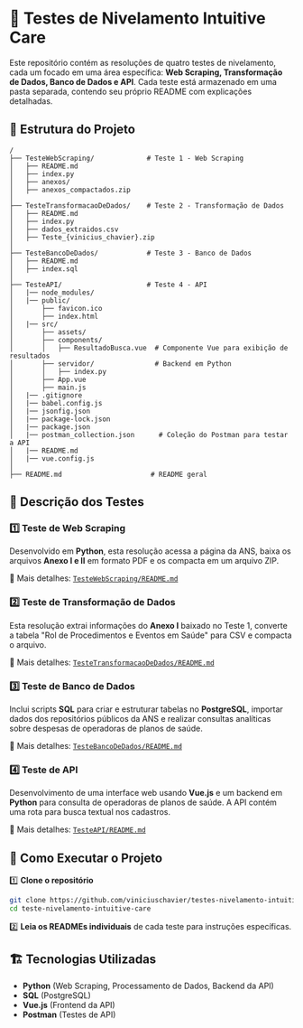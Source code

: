 # 📌 Testes de Nivelamento Intuitive Care

Este repositório contém as resoluções de quatro testes de nivelamento, cada um focado em uma área específica: **Web Scraping, Transformação de Dados, Banco de Dados e API**. Cada teste está armazenado em uma pasta separada, contendo seu próprio README com explicações detalhadas.

## 📂 Estrutura do Projeto

```
/
├── TesteWebScraping/             # Teste 1 - Web Scraping
│   ├── README.md
│   ├── index.py
│   ├── anexos/
│   ├── anexos_compactados.zip
│
├── TesteTransformacaoDeDados/    # Teste 2 - Transformação de Dados
│   ├── README.md
│   ├── index.py
│   ├── dados_extraidos.csv
│   ├── Teste_{vinicius_chavier}.zip
│
├── TesteBancoDeDados/            # Teste 3 - Banco de Dados
│   ├── README.md
│   ├── index.sql
│
├── TesteAPI/                     # Teste 4 - API
│   |── node_modules/
│   |── public/
│       ├── favicon.ico
│       ├── index.html
│   |── src/
│       ├── assets/
│       ├── components/
│       │   ├── ResultadoBusca.vue  # Componente Vue para exibição de resultados
│       ├── servidor/               # Backend em Python
│       │   ├── index.py
│       ├── App.vue
│       ├── main.js
│   |── .gitignore
│   |── babel.config.js
│   |── jsonfig.json
│   |── package-lock.json
│   |── package.json
│   |── postman_collection.json      # Coleção do Postman para testar a API
│   |── README.md
│   |── vue.config.js
│
├── README.md                      # README geral
```

## 📝 Descrição dos Testes

### **1️⃣ Teste de Web Scraping**
Desenvolvido em **Python**, esta resolução acessa a página da ANS, baixa os arquivos **Anexo I e II** em formato PDF e os compacta em um arquivo ZIP.

📌 Mais detalhes: [`TesteWebScraping/README.md`](testeWebScraping/README.md)

### **2️⃣ Teste de Transformação de Dados**
Esta resolução extrai informações do **Anexo I** baixado no Teste 1, converte a tabela "Rol de Procedimentos e Eventos em Saúde" para CSV e compacta o arquivo.

📌 Mais detalhes: [`TesteTransformacaoDeDados/README.md`](testeTransformacaoDeDados/README.md)

### **3️⃣ Teste de Banco de Dados**
Inclui scripts **SQL** para criar e estruturar tabelas no **PostgreSQL**, importar dados dos repositórios públicos da ANS e realizar consultas analíticas sobre despesas de operadoras de planos de saúde.

📌 Mais detalhes: [`TesteBancoDeDados/README.md`](testeBancoDeDados/README.md)

### **4️⃣ Teste de API**
Desenvolvimento de uma interface web usando **Vue.js** e um backend em **Python** para consulta de operadoras de planos de saúde. A API contém uma rota para busca textual nos cadastros.

📌 Mais detalhes: [`TesteAPI/README.md`](testeAPI/README.md)

## 🚀 Como Executar o Projeto

1️⃣ **Clone o repositório**
```bash
git clone https://github.com/viniciuschavier/testes-nivelamento-intuitive-care.git
cd teste-nivelamento-intuitive-care
```

2️⃣ **Leia os READMEs individuais** de cada teste para instruções específicas.

## 🏗️ Tecnologias Utilizadas
- **Python** (Web Scraping, Processamento de Dados, Backend da API)
- **SQL** (PostgreSQL)
- **Vue.js** (Frontend da API)
- **Postman** (Testes de API)

